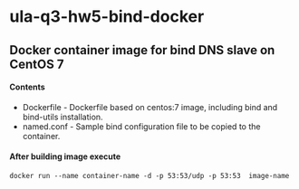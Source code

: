 # ula-q3-hw5-bind-docker
## Docker container image for bind DNS slave on CentOS 7

#### Contents
* Dockerfile - Dockerfile based on centos:7 image, including bind and bind-utils installation.
* named.conf - Sample bind configuration file to be copied to the container.

#### After building image execute

``` docker run --name container-name -d -p 53:53/udp -p 53:53  image-name ```
